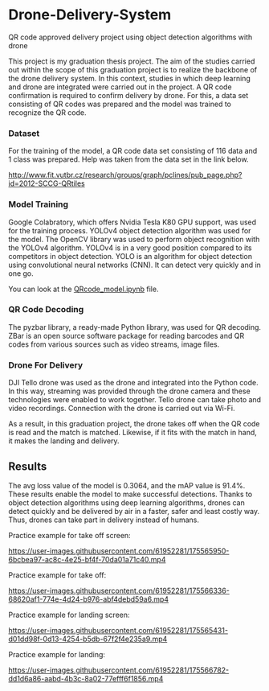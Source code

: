 # Drone-Delivery-System
QR code approved delivery project using object detection algorithms with drone

This project is my graduation thesis project. The aim of the studies carried out within the scope of this graduation project is to realize the backbone of the drone delivery system. In this context, studies in which deep learning and drone are integrated were carried out in the project. A QR code confirmation is required to confirm delivery by drone. For this, a data set consisting of QR codes was prepared and the model was trained to recognize the QR code.  
### Dataset
For the training of the model, a QR code data set consisting of 116 data and 1 class was prepared. Help was taken from the data set in the link below.

http://www.fit.vutbr.cz/research/groups/graph/pclines/pub_page.php?id=2012-SCCG-QRtiles

### Model Training

Google Colabratory, which offers Nvidia Tesla K80 GPU support, was used for the training process. YOLOv4 object detection algorithm was used for the model. The OpenCV library was used to perform object recognition with the YOLOv4 algorithm. YOLOv4 is in a very good position compared to its competitors in object detection. YOLO is an algorithm for object detection using convolutional neural networks (CNN). It can detect very quickly and in one go.

You can look at the [QRcode_model.ipynb](https://github.com/yalcinyusuf/Drone-Delivery-System/blob/main/QRcode_model.ipynb) file.

### QR Code Decoding

The pyzbar library, a ready-made Python library, was used for QR decoding. ZBar is an open source software package for reading barcodes and QR codes from various sources such as video streams, image files.

### Drone For Delivery

DJI Tello drone was used as the drone and integrated into the Python code. In this way, streaming was provided through the drone camera and these technologies were enabled to work together. Tello drone can take photo and video recordings. Connection with the drone is carried out via Wi-Fi.

As a result, in this graduation project, the drone takes off when the QR code is read and the match is matched. Likewise, if it fits with the match in hand, it makes the landing and delivery. 

## Results
The avg loss value of the model is 0.3064, and the mAP value is 91.4%. These results enable the model to make successful detections. Thanks to object detection algorithms using deep learning algorithms, drones can detect quickly and be delivered by air in a faster, safer and least costly way. Thus, drones can take part in delivery instead of humans.


Practice example for take off screen:


https://user-images.githubusercontent.com/61952281/175565950-6bcbea97-ac8c-4e25-bf4f-70da01a71c40.mp4

Practice example for take off:


https://user-images.githubusercontent.com/61952281/175566336-68620af1-774e-4d24-b976-abf4debd59a6.mp4




Practice example for landing screen:


https://user-images.githubusercontent.com/61952281/175565431-d01dd98f-0d13-4254-b5db-67f2f4e235a9.mp4

Practice example for landing:



https://user-images.githubusercontent.com/61952281/175566782-dd1d6a86-aabd-4b3c-8a02-77efff6f1856.mp4


